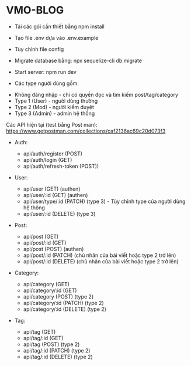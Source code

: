 # VMO-BLOG

- Tải các gói cần thiết bằng npm install 
- Tạo file .env dựa vào .env.example
- Tùy chỉnh file config

- Migrate database bằng: npx sequelize-cli db:migrate

- Start server: npm run dev

- Các type người dùng gồm:
+ Không đăng nhập - chỉ có quyền đọc và tìm kiếm post/tag/category
+ Type 1 (User) - người dùng thường
+ Type 2 (Mod) - người kiểm duyệt
+ Type 3 (Admin) - admin hệ thống

Các API hiện tại (test bằng Post man): https://www.getpostman.com/collections/caf2136ac69c20d073f3
- Auth:
  + api/auth/register (POST)
  + api/auth/login (GET)
  + api/auth/refresh-token (POST))

- User:
  + api/user (GET) (authen)
  + api/user/:id (GET) (authen)
  + api/user/type/:id (PATCH) (type 3) - Tùy chỉnh type của người dùng hệ thông
  + api/user/:id (DELETE) (type 3)

- Post:
  + api/post (GET) 
  + api/post/:id (GET)  
  + api/post (POST) (authen)
  + api/post/:id (PATCH)  (chủ nhân của bài viết hoặc type 2 trở lên)
  + api/post/:id (DELETE)  (chủ nhân của bài viết hoặc type 2 trở lên)

- Category:
  + api/category (GET) 
  + api/category/:id (GET) 
  + api/category (POST)  (type 2)
  + api/category/:id (PATCH)  (type 2)
  + api/category/:id (DELETE)  (type 2)

- Tag:
  + api/tag (GET) 
  + api/tag/:id (GET) 
  + api/tag (POST)  (type 2)
  + api/tag/:id (PATCH)  (type 2)
  + api/tag/:id (DELETE)  (type 2)

